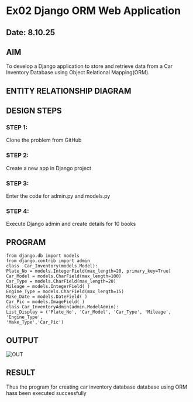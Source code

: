 # Ex02 Django ORM Web Application
## Date: 8.10.25

## AIM
To develop a Django application to store and retrieve data from a Car Inventory Database using Object Relational Mapping(ORM).

## ENTITY RELATIONSHIP DIAGRAM



## DESIGN STEPS

### STEP 1:
Clone the problem from GitHub

### STEP 2:
Create a new app in Django project

### STEP 3:
Enter the code for admin.py and models.py

### STEP 4:
Execute Django admin and create details for 10 books

## PROGRAM
```
from django.db import models 
from django.contrib import admin 
class  Car_Inventory(models.Model): 
Plate_No = models.IntegerField(max_length=20, primary_key=True) 
Car_Model = models.CharField(max_length=100) 
Car_Type = models.CharField(max_length=20) 
Mileage = models.IntegerField( ) 
Engine_Type = models.CharField(max_length=15) 
Make_Date = models.DateField( ) 
Car_Pic = models.ImageField( ) 
class Car_InventoryAdmin(admin.ModelAdmin): 
List_Display = ('Plate_No', 'Car_Model', 'Car_Type', 'Mileage', 'Engine_Type',  
'Make_Type','Car_Pic')
```


## OUTPUT

![OUT](https://github.com/user-attachments/assets/4a80b45c-aac6-4193-8686-0245ddc7e920)



## RESULT
Thus the program for creating car inventory database database using ORM hass been executed successfully
